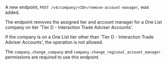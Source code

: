 A new endpoint, `POST /v4/company/<ID>/remove-account-manager`, was added. 

The endpoint removes the assigned tier and account manager for a One List company on tier 'Tier D - Interaction Trade Adviser Accounts'.

If the company is on a One List tier other than 'Tier D - Interaction Trade Adviser Accounts', the operation is not allowed.

The `company.change_company` and `company.change_regional_account_manager` permissions are required to use this endpoint.
